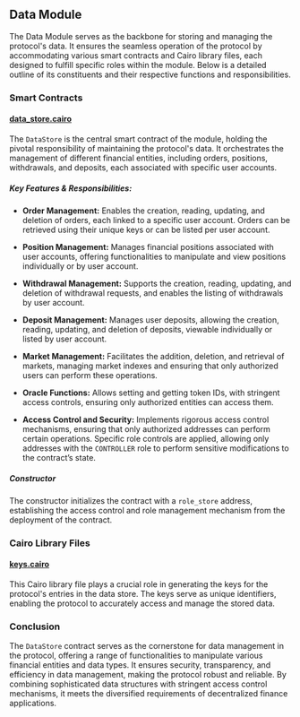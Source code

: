 ## Data Module

The Data Module serves as the backbone for storing and managing the protocol's data. It ensures the seamless operation of the protocol by accommodating various smart contracts and Cairo library files, each designed to fulfill specific roles within the module. Below is a detailed outline of its constituents and their respective functions and responsibilities.

### Smart Contracts

#### [data_store.cairo](https://github.com/keep-starknet-strange/satoru/blob/main/src/data/data_store.cairo)
The `DataStore` is the central smart contract of the module, holding the pivotal responsibility of maintaining the protocol's data. It orchestrates the management of different financial entities, including orders, positions, withdrawals, and deposits, each associated with specific user accounts.

##### Key Features & Responsibilities:
- **Order Management:** Enables the creation, reading, updating, and deletion of orders, each linked to a specific user account. Orders can be retrieved using their unique keys or can be listed per user account.
  
- **Position Management:** Manages financial positions associated with user accounts, offering functionalities to manipulate and view positions individually or by user account.
  
- **Withdrawal Management:** Supports the creation, reading, updating, and deletion of withdrawal requests, and enables the listing of withdrawals by user account.
  
- **Deposit Management:** Manages user deposits, allowing the creation, reading, updating, and deletion of deposits, viewable individually or listed by user account.

- **Market Management:** Facilitates the addition, deletion, and retrieval of markets, managing market indexes and ensuring that only authorized users can perform these operations.
  
- **Oracle Functions:** Allows setting and getting token IDs, with stringent access controls, ensuring only authorized entities can access them.
  
- **Access Control and Security:** Implements rigorous access control mechanisms, ensuring that only authorized addresses can perform certain operations. Specific role controls are applied, allowing only addresses with the `CONTROLLER` role to perform sensitive modifications to the contract’s state.

##### Constructor
The constructor initializes the contract with a `role_store` address, establishing the access control and role management mechanism from the deployment of the contract.

### Cairo Library Files

#### [keys.cairo](https://github.com/keep-starknet-strange/satoru/blob/main/src/data/keys.cairo)
This Cairo library file plays a crucial role in generating the keys for the protocol's entries in the data store. The keys serve as unique identifiers, enabling the protocol to accurately access and manage the stored data.

### Conclusion
The `DataStore` contract serves as the cornerstone for data management in the protocol, offering a range of functionalities to manipulate various financial entities and data types. It ensures security, transparency, and efficiency in data management, making the protocol robust and reliable. By combining sophisticated data structures with stringent access control mechanisms, it meets the diversified requirements of decentralized finance applications.